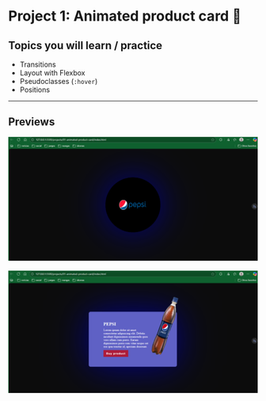 # Project 1: Animated product card 🥤

## Topics you will learn / practice
- Transitions
- Layout with Flexbox
- Pseudoclasses (`:hover`)
- Positions

--- 

## Previews

<p align="center">
    <img src="./images/extra/preview.png">
    <br>
    <br>
    <img src="./images/extra/preview2.png">
</p>

